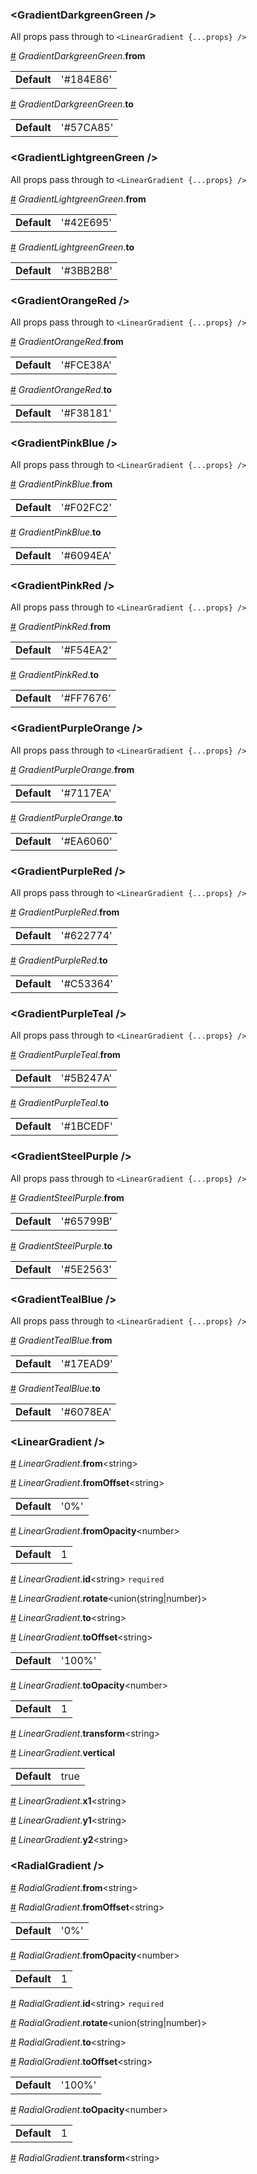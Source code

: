 <h3 id="gradientdarkgreengreen-">&lt;GradientDarkgreenGreen /&gt;</h3>

All props pass through to `<LinearGradient {...props} />`

<a id="#GradientDarkgreenGreen__from" name="GradientDarkgreenGreen__from" href="#GradientDarkgreenGreen__from">#</a> *GradientDarkgreenGreen*.**from**  <table><tr><td><strong>Default</strong></td><td>'#184E86'</td></td></table>

<a id="#GradientDarkgreenGreen__to" name="GradientDarkgreenGreen__to" href="#GradientDarkgreenGreen__to">#</a> *GradientDarkgreenGreen*.**to**  <table><tr><td><strong>Default</strong></td><td>'#57CA85'</td></td></table>

<h3 id="gradientlightgreengreen-">&lt;GradientLightgreenGreen /&gt;</h3>

All props pass through to `<LinearGradient {...props} />`

<a id="#GradientLightgreenGreen__from" name="GradientLightgreenGreen__from" href="#GradientLightgreenGreen__from">#</a> *GradientLightgreenGreen*.**from**  <table><tr><td><strong>Default</strong></td><td>'#42E695'</td></td></table>

<a id="#GradientLightgreenGreen__to" name="GradientLightgreenGreen__to" href="#GradientLightgreenGreen__to">#</a> *GradientLightgreenGreen*.**to**  <table><tr><td><strong>Default</strong></td><td>'#3BB2B8'</td></td></table>

<h3 id="gradientorangered-">&lt;GradientOrangeRed /&gt;</h3>

All props pass through to `<LinearGradient {...props} />`

<a id="#GradientOrangeRed__from" name="GradientOrangeRed__from" href="#GradientOrangeRed__from">#</a> *GradientOrangeRed*.**from**  <table><tr><td><strong>Default</strong></td><td>'#FCE38A'</td></td></table>

<a id="#GradientOrangeRed__to" name="GradientOrangeRed__to" href="#GradientOrangeRed__to">#</a> *GradientOrangeRed*.**to**  <table><tr><td><strong>Default</strong></td><td>'#F38181'</td></td></table>

<h3 id="gradientpinkblue-">&lt;GradientPinkBlue /&gt;</h3>

All props pass through to `<LinearGradient {...props} />`

<a id="#GradientPinkBlue__from" name="GradientPinkBlue__from" href="#GradientPinkBlue__from">#</a> *GradientPinkBlue*.**from**  <table><tr><td><strong>Default</strong></td><td>'#F02FC2'</td></td></table>

<a id="#GradientPinkBlue__to" name="GradientPinkBlue__to" href="#GradientPinkBlue__to">#</a> *GradientPinkBlue*.**to**  <table><tr><td><strong>Default</strong></td><td>'#6094EA'</td></td></table>

<h3 id="gradientpinkred-">&lt;GradientPinkRed /&gt;</h3>

All props pass through to `<LinearGradient {...props} />`

<a id="#GradientPinkRed__from" name="GradientPinkRed__from" href="#GradientPinkRed__from">#</a> *GradientPinkRed*.**from**  <table><tr><td><strong>Default</strong></td><td>'#F54EA2'</td></td></table>

<a id="#GradientPinkRed__to" name="GradientPinkRed__to" href="#GradientPinkRed__to">#</a> *GradientPinkRed*.**to**  <table><tr><td><strong>Default</strong></td><td>'#FF7676'</td></td></table>

<h3 id="gradientpurpleorange-">&lt;GradientPurpleOrange /&gt;</h3>

All props pass through to `<LinearGradient {...props} />`

<a id="#GradientPurpleOrange__from" name="GradientPurpleOrange__from" href="#GradientPurpleOrange__from">#</a> *GradientPurpleOrange*.**from**  <table><tr><td><strong>Default</strong></td><td>'#7117EA'</td></td></table>

<a id="#GradientPurpleOrange__to" name="GradientPurpleOrange__to" href="#GradientPurpleOrange__to">#</a> *GradientPurpleOrange*.**to**  <table><tr><td><strong>Default</strong></td><td>'#EA6060'</td></td></table>

<h3 id="gradientpurplered-">&lt;GradientPurpleRed /&gt;</h3>

All props pass through to `<LinearGradient {...props} />`

<a id="#GradientPurpleRed__from" name="GradientPurpleRed__from" href="#GradientPurpleRed__from">#</a> *GradientPurpleRed*.**from**  <table><tr><td><strong>Default</strong></td><td>'#622774'</td></td></table>

<a id="#GradientPurpleRed__to" name="GradientPurpleRed__to" href="#GradientPurpleRed__to">#</a> *GradientPurpleRed*.**to**  <table><tr><td><strong>Default</strong></td><td>'#C53364'</td></td></table>

<h3 id="gradientpurpleteal-">&lt;GradientPurpleTeal /&gt;</h3>

All props pass through to `<LinearGradient {...props} />`

<a id="#GradientPurpleTeal__from" name="GradientPurpleTeal__from" href="#GradientPurpleTeal__from">#</a> *GradientPurpleTeal*.**from**  <table><tr><td><strong>Default</strong></td><td>'#5B247A'</td></td></table>

<a id="#GradientPurpleTeal__to" name="GradientPurpleTeal__to" href="#GradientPurpleTeal__to">#</a> *GradientPurpleTeal*.**to**  <table><tr><td><strong>Default</strong></td><td>'#1BCEDF'</td></td></table>

<h3 id="gradientsteelpurple-">&lt;GradientSteelPurple /&gt;</h3>

All props pass through to `<LinearGradient {...props} />`

<a id="#GradientSteelPurple__from" name="GradientSteelPurple__from" href="#GradientSteelPurple__from">#</a> *GradientSteelPurple*.**from**  <table><tr><td><strong>Default</strong></td><td>'#65799B'</td></td></table>

<a id="#GradientSteelPurple__to" name="GradientSteelPurple__to" href="#GradientSteelPurple__to">#</a> *GradientSteelPurple*.**to**  <table><tr><td><strong>Default</strong></td><td>'#5E2563'</td></td></table>

<h3 id="gradienttealblue-">&lt;GradientTealBlue /&gt;</h3>

All props pass through to `<LinearGradient {...props} />`

<a id="#GradientTealBlue__from" name="GradientTealBlue__from" href="#GradientTealBlue__from">#</a> *GradientTealBlue*.**from**  <table><tr><td><strong>Default</strong></td><td>'#17EAD9'</td></td></table>

<a id="#GradientTealBlue__to" name="GradientTealBlue__to" href="#GradientTealBlue__to">#</a> *GradientTealBlue*.**to**  <table><tr><td><strong>Default</strong></td><td>'#6078EA'</td></td></table>

<h3 id="lineargradient-">&lt;LinearGradient /&gt;</h3>



<a id="#LinearGradient__from" name="LinearGradient__from" href="#LinearGradient__from">#</a> *LinearGradient*.**from**&lt;string&gt;  

<a id="#LinearGradient__fromOffset" name="LinearGradient__fromOffset" href="#LinearGradient__fromOffset">#</a> *LinearGradient*.**fromOffset**&lt;string&gt;  <table><tr><td><strong>Default</strong></td><td>'0%'</td></td></table>

<a id="#LinearGradient__fromOpacity" name="LinearGradient__fromOpacity" href="#LinearGradient__fromOpacity">#</a> *LinearGradient*.**fromOpacity**&lt;number&gt;  <table><tr><td><strong>Default</strong></td><td>1</td></td></table>

<a id="#LinearGradient__id" name="LinearGradient__id" href="#LinearGradient__id">#</a> *LinearGradient*.**id**&lt;string&gt; `required` 

<a id="#LinearGradient__rotate" name="LinearGradient__rotate" href="#LinearGradient__rotate">#</a> *LinearGradient*.**rotate**&lt;union(string|number)&gt;  

<a id="#LinearGradient__to" name="LinearGradient__to" href="#LinearGradient__to">#</a> *LinearGradient*.**to**&lt;string&gt;  

<a id="#LinearGradient__toOffset" name="LinearGradient__toOffset" href="#LinearGradient__toOffset">#</a> *LinearGradient*.**toOffset**&lt;string&gt;  <table><tr><td><strong>Default</strong></td><td>'100%'</td></td></table>

<a id="#LinearGradient__toOpacity" name="LinearGradient__toOpacity" href="#LinearGradient__toOpacity">#</a> *LinearGradient*.**toOpacity**&lt;number&gt;  <table><tr><td><strong>Default</strong></td><td>1</td></td></table>

<a id="#LinearGradient__transform" name="LinearGradient__transform" href="#LinearGradient__transform">#</a> *LinearGradient*.**transform**&lt;string&gt;  

<a id="#LinearGradient__vertical" name="LinearGradient__vertical" href="#LinearGradient__vertical">#</a> *LinearGradient*.**vertical**  <table><tr><td><strong>Default</strong></td><td>true</td></td></table>

<a id="#LinearGradient__x1" name="LinearGradient__x1" href="#LinearGradient__x1">#</a> *LinearGradient*.**x1**&lt;string&gt;  

<a id="#LinearGradient__y1" name="LinearGradient__y1" href="#LinearGradient__y1">#</a> *LinearGradient*.**y1**&lt;string&gt;  

<a id="#LinearGradient__y2" name="LinearGradient__y2" href="#LinearGradient__y2">#</a> *LinearGradient*.**y2**&lt;string&gt;  

<h3 id="radialgradient-">&lt;RadialGradient /&gt;</h3>



<a id="#RadialGradient__from" name="RadialGradient__from" href="#RadialGradient__from">#</a> *RadialGradient*.**from**&lt;string&gt;  

<a id="#RadialGradient__fromOffset" name="RadialGradient__fromOffset" href="#RadialGradient__fromOffset">#</a> *RadialGradient*.**fromOffset**&lt;string&gt;  <table><tr><td><strong>Default</strong></td><td>'0%'</td></td></table>

<a id="#RadialGradient__fromOpacity" name="RadialGradient__fromOpacity" href="#RadialGradient__fromOpacity">#</a> *RadialGradient*.**fromOpacity**&lt;number&gt;  <table><tr><td><strong>Default</strong></td><td>1</td></td></table>

<a id="#RadialGradient__id" name="RadialGradient__id" href="#RadialGradient__id">#</a> *RadialGradient*.**id**&lt;string&gt; `required` 

<a id="#RadialGradient__rotate" name="RadialGradient__rotate" href="#RadialGradient__rotate">#</a> *RadialGradient*.**rotate**&lt;union(string|number)&gt;  

<a id="#RadialGradient__to" name="RadialGradient__to" href="#RadialGradient__to">#</a> *RadialGradient*.**to**&lt;string&gt;  

<a id="#RadialGradient__toOffset" name="RadialGradient__toOffset" href="#RadialGradient__toOffset">#</a> *RadialGradient*.**toOffset**&lt;string&gt;  <table><tr><td><strong>Default</strong></td><td>'100%'</td></td></table>

<a id="#RadialGradient__toOpacity" name="RadialGradient__toOpacity" href="#RadialGradient__toOpacity">#</a> *RadialGradient*.**toOpacity**&lt;number&gt;  <table><tr><td><strong>Default</strong></td><td>1</td></td></table>

<a id="#RadialGradient__transform" name="RadialGradient__transform" href="#RadialGradient__transform">#</a> *RadialGradient*.**transform**&lt;string&gt;  
